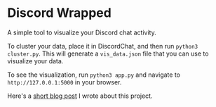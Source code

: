 # Discord Wrapped

A simple tool to visualize your Discord chat activity.

To cluster your data, place it in DiscordChat, and then run `python3 cluster.py`. This will generate a `vis_data.json` file that you can use to visualize your data.

To see the visualization, run `python3 app.py` and navigate to `http://127.0.0.1:5000` in your browser.

Here's a [short blog post](https://firstprinciples.pub/post/discord-clustering) I wrote about this project.
